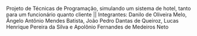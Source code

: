 Projeto de Técnicas de Programação, simulando um sistema de hotel, tanto para um funcionário quanto cliente 
|| Integrantes: Danilo de Oliveira Melo, Ângelo Antônio Mendes Batista, João Pedro Dantas de Queiroz, Lucas Henrique Pereira da Silva e Apolônio Fernandes de Medeiros Neto